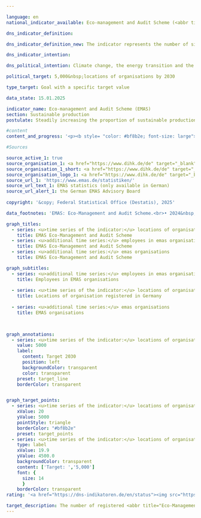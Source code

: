 ```yaml
---

language: en        
national_indicator_available: Eco-management and Audit Scheme (<abbr title="Eco-Management and Audit Scheme" tabindex="0">EMAS</abbr>)        

dns_indicator_definition:         

dns_indicator_definition_new: The indicator represents the number of sites in Germany registered for the <abbr title="Eco-Management and Audit Scheme" tabindex="0">EMAS</abbr> (Eco-Management and Audit Scheme) environmental management system by both German and foreign organisations.        

dns_indicator_intention:         

dns_political_intention: Climate change, the energy transition and the scarcity of resources are presenting companies with new challenges, with the result that they must organise their business processes, structures and products in a way that protects the environment and conserves resources. The <abbr title="Eco-Management and Audit Scheme" tabindex="0">EMAS</abbr> (Eco-Management and Audit Scheme) environmental management system offers a concept for systematic operational environmental protection and is linked to the aim of continuously improving the environmental performance of the organisation's location.        

political_target: 5,000&nbsp;locations of organisations by 2030        

type_target: Goal with a specific target value        

data_state: 15.01.2025        

indicator_name: Eco-management and Audit Scheme (EMAS)        
section: Sustainable production        
postulate: Steadily increasing the proportion of sustainable production        

#content         
content_and_progress: '<p><b style= "color: #bf8b2e; font-size: large">12.2.a Eco-management and Audit Scheme (<abbr title="Eco-Management and Audit Scheme" tabindex="0">EMAS</abbr>)</b><br><br><b>Background</b><br><br>The environmental management system <abbr title="Eco-Management and Audit Scheme" tabindex="0">EMAS</abbr> (Eco-Management and Audit Scheme) is a voluntary instrument of the European Union (<abbr title="European Union" tabindex="0">EU</abbr>) that supports organisations of all sizes and sectors in systematically enhancing their environmental performance. Holding an <abbr title="Eco-Management and Audit Scheme" tabindex="0">EMAS</abbr> registration does not necessarily imply that the organisation or its products are fundamentally more environmentally friendly or sustainable than comparable organisations or products.<br><br>For initial registration or renewal of <abbr title="Eco-Management and Audit Scheme" tabindex="0">EMAS</abbr> certification, organisations are required to produce a publicly accessible environmental statement. This statement contains essential information on the organisation’s environmental impacts, including data on energy consumption, emissions, material input, water usage, waste generation, and land use with regard to biodiversity. Since 2010, large enterprises have been obliged to update their environmental statement annually. Small and medium-sized enterprises (<abbr title="Small and medium-sized enterprises" tabindex="0">SMEs</abbr>) may do so every two years upon application.<br><br>The environmental statement and other internal documents are subject to regular verification&nbsp;–&nbsp;at least once every three years&nbsp;–&nbsp;by independent, state-accredited environmental verifiers. Organisations that successfully complete these audits and have no violations of environmental law or registered complaints are included in the <abbr title="Eco-Management and Audit Scheme" tabindex="0">EMAS</abbr> register.<br><br>The <abbr title="Eco-Management and Audit Scheme" tabindex="0">EMAS</abbr> register records both the number of registered organisations and their operational sites. Foreign sites of German <abbr title="Eco-Management and Audit Scheme" tabindex="0">EMAS</abbr> organisations are also listed in the register, but are not included in the scope of this indicator.<br><br>Since 2017, companies from certain sectors have been allowed to extend <abbr title="Eco-Management and Audit Scheme" tabindex="0">EMAS</abbr> certification to multiple sites. This so-called multisite procedure was made cross-sectoral at the end of 2023. It enables organisations with numerous, structurally similar locations to have only a representative sample physically audited during initial validation and subsequent inspections.<br><br>Organisations may choose to register their sites individually or through group registration in the <abbr title="Eco-Management and Audit Scheme" tabindex="0">EMAS</abbr> register&nbsp;–&nbsp;an aspect that has significantly influenced the development of the indicator.<br><br>Although <abbr title="Eco-Management and Audit Scheme" tabindex="0">EMAS</abbr> is a European system, it also has international relevance. In addition to <abbr title="European Union" tabindex="0">EU</abbr> Member States, countries such as Norway, Iceland, and Liechtenstein participate. Several multinational corporations&nbsp;–&nbsp;including BMW, Siemens, Coca-Cola HBC, and Nestlé&nbsp;–&nbsp;implement <abbr title="Eco-Management and Audit Scheme" tabindex="0">EMAS</abbr> even at locations outside the <abbr title="European Union" tabindex="0">EU</abbr>. These are listed in the <abbr title="Eco-Management and Audit Scheme" tabindex="0">EMAS</abbr> register but are not included in the number of <abbr title="Eco-Management and Audit Scheme" tabindex="0">EMAS</abbr> sites reported here.<br><br>In Germany, various funding programmes support companies in the implementation and maintenance of <abbr title="Eco-Management and Audit Scheme" tabindex="0">EMAS</abbr>. Moreover, <abbr title="Eco-Management and Audit Scheme" tabindex="0">EMAS</abbr>-registered organisations benefit from simplified regulatory environmental inspections in several Länder, as their regular reporting is recognised as evidence of exemplary environmental performance.<br><br><b>Development</b><br><br>Between 2005&nbsp;and 2024, the number of <abbr title="Eco-Management and Audit Scheme" tabindex="0">EMAS</abbr>-registered sites in Germany increased from 1,958&nbsp;to 4,533&nbsp;–&nbsp;an increase of 132&nbsp;%. A decisive factor in this rise was the registration of 1,987&nbsp;Aldi Süd sites in October 2024, following the described adjustment of the multisite procedure. Compared to the previous year (2023), which recorded 2,455&nbsp;registered sites, this corresponds to nearly a doubling in site numbers (+84.6&nbsp;%).<br><br>The politically defined target of increasing the number of <abbr title="Eco-Management and Audit Scheme" tabindex="0">EMAS</abbr>-registered sites to at least 5,000&nbsp;by 2030&nbsp;is likely to be achieved&nbsp;–&nbsp;provided that recent trends continue or that further large-scale group registrations occur. Although the number of <abbr title="Eco-Management and Audit Scheme" tabindex="0">EMAS</abbr> sites had been rising steadily even before 2023, the potential to meet the 2030&nbsp;target is primarily attributable to the expansion of the multisite procedure.<br><br>By contrast, the number of <abbr title="Eco-Management and Audit Scheme" tabindex="0">EMAS</abbr>-registered organisations&nbsp;–&nbsp;irrespective of the number of sites&nbsp;–&nbsp;has remained largely stable since 2020&nbsp;(1,122&nbsp;organisations in 2024), following a significant decline in previous years. Overall, this represents adecrease of 24.7&nbsp;% since 2005.<br><br>At the same time, the number of employees in <abbr title="Eco-Management and Audit Scheme" tabindex="0">EMAS</abbr> organisations increased from 961,000&nbsp;in 2005&nbsp;to 1,258,000&nbsp;in 2024&nbsp;–&nbsp;an increase of 30.9&nbsp;%. Compared with the previous year alone (1,180,000&nbsp;employees), this represents a growth of 6.6&nbsp;% in 2024. The data clearly indicate that <abbr title="Eco-Management and Audit Scheme" tabindex="0">EMAS</abbr> is increasingly being adopted by larger organisations with multiple locations and high employment figures. The introduction of the multisite procedure and the associated reduction in auditing requirements have further strengthened this trend.<br><br>Broken down by economic sector, 38.3&nbsp;% of <abbr title="Eco-Management and Audit Scheme" tabindex="0">EMAS</abbr> sites were attributable to the manufacturing industry. Other notable sectors included education and training (6.5&nbsp;%), other services (6.4&nbsp;%), and water supply, sewerage, waste management, and remediation activities (6.2&nbsp;%). Some <abbr title="Eco-Management and Audit Scheme" tabindex="0">EMAS</abbr> organisations are assigned to more than one economic sector.<br><br>From a regional perspective, in 2024&nbsp;the highest number of <abbr title="Eco-Management and Audit Scheme" tabindex="0">EMAS</abbr> sites was recorded in Baden-Württemberg (1,239), followed by Bayern (1,108) and Nordrhein-Westfalen (773). In Mecklenburg-Vorpommern, only seven <abbr title="Eco-Management and Audit Scheme" tabindex="0">EMAS</abbr> sites were registered.</p>'                

#Sources        

source_active_1: true
source_organisation_1: <a href="https://www.dihk.de/de" target="_blank" onclick="return confirm_alert('the German EMAS Advisory Board', 'En')">German EMAS Advisory Board based on data from the Association of German Chambers of Commerce and Industry</a>
source_organisation_1_short: <a href="https://www.dihk.de/de" target="_blank" onclick="return confirm_alert('the German EMAS Advisory Board', 'En')">German EMAS Advisory Board based on data from the Association of German Chambers of Commerce and Industry</a>
source_organisation_logo_1: <a href="https://www.dihk.de/de" target="_blank" onclick="return confirm_alert('the German EMAS Advisory Board', 'En')"><img src="https://dns-indikatoren.de/public/OrgImgEn/dihk.png" alt="German EMAS Advisory Board based on data from the Association of German Chambers of Commerce and Industry" title=" Click here to visit the homepage of the organizationGerman EMAS Advisory Board based on data from the Association of German Chambers of Commerce and Industry" style="height:60px; width:148px; border:transparent"/></a>
source_url_1: 'https://www.emas.de/statistiken/'
source_url_text_1: EMAS statistics (only available in German)
source_url_alert_1: the German EMAS Advisory Board
        
copyright: '&copy; Federal Statistical Office (Destatis), 2025'        

data_footnotes: 'EMAS: Eco-Management and Audit Scheme.<br>• 2024&nbsp;preliminary data.'        

graph_titles: 
  - series: <u>time series of the indicator:</u> locations of organisation registered with emas
    title: EMAS Eco-Management and Audit Scheme
  - series: <u>additional time series:</u> employees in emas organisations
    title: EMAS Eco-Management and Audit Scheme
  - series: <u>additional time series:</u> emas organisations
    title: EMAS Eco-Management and Audit Scheme        

graph_subtitles: 
  - series: <u>additional time series:</u> employees in emas organisations
    title: Employees in EMAS organisations
    
  - series: <u>time series of the indicator:</u> locations of organisation registered with emas
    title: Locations of organisation registered in Germany
    
  - series: <u>additional time series:</u> emas organisations
    title: EMAS organisations
            


graph_annotations:
  - series: <u>time series of the indicator:</u> locations of organisation registered with emas
    value: 5000
    label:
      content: Target 2030
      position: left
      backgroundColor: transparent
      color: transparent
    preset: target_line
    borderColor: transparent        


graph_target_points:
  - series: <u>time series of the indicator:</u> locations of organisation registered with emas
    xValue: 20
    yValue: 5000
    pointStyle: triangle
    borderColor: "#bf8b2e"
    preset: target_points
  - series: <u>time series of the indicator:</u> locations of organisation registered with emas
    type: label
    xValue: 19.9
    yValue: 4500.0
    backgroundColor: transparent
    content: ['Target: ','5,000']
    font: {
      size: 14
      }
    borderColor: transparent                        
rating: '<a href="https://dns-indikatoren.de/en/status"><img src="https://sdg-indikatoren.de/public/Wettersymbole/Sonne.png" title="If the trend from 2024 had continued, the target value would have been reached or missed by less than 5% of the difference between the target value and the value at that time." alt="Weathersymbol: Sun"/></a>'        

target_description: The number of registered <abbr title="Eco-Management and Audit Scheme" tabindex="0">EMAS</abbr> sites is to be increased to at least 5,000&nbsp;by 2030.<br><br>Due to the significant increase in 2024, the average increase over the last six years is so high that if the trend is maintained, the politically defined target will be achieved well before 2030. Indicator 12.2.a is rated "Sun" for the year 2024.        
---
```



